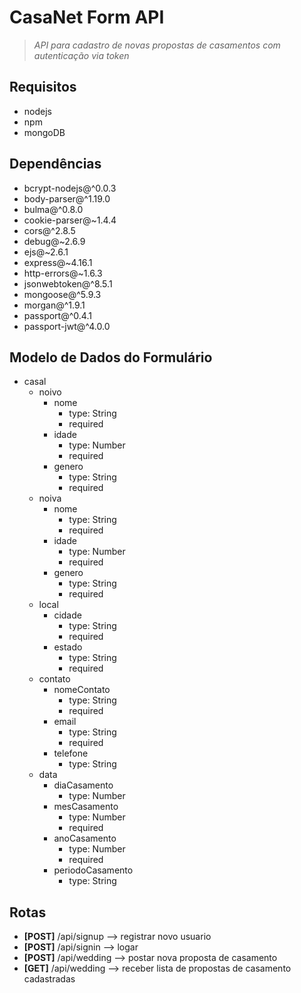 # CasaNet Form API
> *API para cadastro de novas propostas de casamentos com autenticação via token*

## Requisitos
* nodejs
* npm
* mongoDB

## Dependências
*  bcrypt-nodejs@^0.0.3 
*  body-parser@^1.19.0
*  bulma@^0.8.0
*  cookie-parser@~1.4.4
*  cors@^2.8.5
*  debug@~2.6.9
*  ejs@~2.6.1
*  express@~4.16.1
*  http-errors@~1.6.3
*  jsonwebtoken@^8.5.1
*  mongoose@^5.9.3
*  morgan@^1.9.1
*  passport@^0.4.1
*  passport-jwt@^4.0.0

## Modelo de Dados do Formulário

* casal
	* noivo
		* nome 
			* type: String
			* required
		* idade
			* type: Number
			* required
		* genero
			* type: String
			* required
	* noiva
		* nome 
			* type: String
			* required
		* idade
			* type: Number
			* required
		* genero
			* type: String
			* required
	* local
		* cidade
			* type: String
			* required
		* estado
			* type: String
			* required
	* contato
		* nomeContato
			* type: String
			* required
		* email
			* type: String
			* required
		* telefone
			* type: String
	* data
		* diaCasamento
			* type: Number
		* mesCasamento
			* type: Number
			* required
		* anoCasamento
			* type: Number
			* required
		* periodoCasamento
			* type: String
        
## Rotas
*    **[POST]** /api/signup --> registrar novo usuario
*    **[POST]** /api/signin --> logar
*    **[POST]** /api/wedding --> postar nova proposta de casamento
*    **[GET]** /api/wedding --> receber lista de propostas de casamento cadastradas